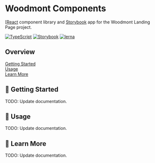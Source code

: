 # Woodmont Components

[[React](https://reactjs.org) component library and
[Storybook](https://storybook.js.org/) app for the Woodmont Landing Page
project.

[![TypeScript](https://badgen.net/badge/-/typescript?icon=typescript&label)](https://badgen.net/badge/-/typescript?icon=typescript&label)
[![Storybook](https://cdn.jsdelivr.net/gh/storybookjs/brand@master/badge/badge-storybook.svg)](https://storybook.js.org/)
[![lerna](https://img.shields.io/badge/maintained%20with-lerna-cc00ff.svg)](https://lerna.js.org/)

## Overview

[Getting Started](#getting-started)  
[Usage](#usage)  
[Learn More](#learn-more)

## 🚧 Getting Started

TODO: Update documentation.

## 🚧 Usage

TODO: Update documentation.

## 🚧 Learn More

TODO: Update documentation.

